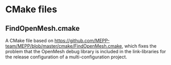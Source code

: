 CMake files
===========

FindOpenMesh.cmake
------------------

A CMake file based on https://github.com/MEPP-team/MEPP/blob/master/cmake/FindOpenMesh.cmake,
which fixes the problem that the OpenMesh debug library is included in the link-libraries for
the release configuration of a multi-configuration project.
